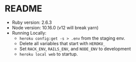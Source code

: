 # README

* Ruby version: 2.6.3
* Node version: 10.16.0 (v12 will break yarn)
* Running Locally:
  * `heroku config:get -s > .env` from the staging env.
  * Delete all variables that start with `HEROKU_`
  * Set `RACK_ENV`, `RAILS_ENV`, and `NODE_ENV` to development
  * `heroku local web` to startup.
